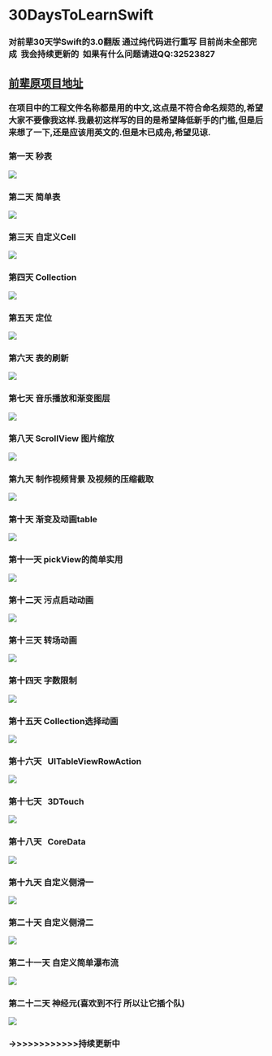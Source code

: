# 30DaysToLearnSwift
### 对前辈30天学Swift的3.0翻版  通过纯代码进行重写 目前尚未全部完成  我会持续更新的  如果有什么问题请进QQ:32523827
## [前辈原项目地址](https://github.com/SimbaHJ/30DaysofSwift)
### 在项目中的工程文件名称都是用的中文,这点是不符合命名规范的,希望大家不要像我这样.我最初这样写的目的是希望降低新手的门槛,但是后来想了一下,还是应该用英文的.但是木已成舟,希望见谅.

### 第一天  秒表
![]( https://github.com/SimbaHJ/30DaysToLearnSwift/raw/master/第一天秒表/SimpleStopWatch.gif)
### 第二天  简单表
![]( https://github.com/SimbaHJ/30DaysToLearnSwift/raw/master/第二天简单表/Customfont.gif)
### 第三天  自定义Cell
![]( https://github.com/SimbaHJ/30DaysToLearnSwift/raw/master/第三天自定义cell/playvideo.gif)
### 第四天  Collection
![]( https://github.com/SimbaHJ/30DaysToLearnSwift/raw/master/第四天collection/Carousel.gif)
### 第五天  定位
![]( https://github.com/SimbaHJ/30DaysToLearnSwift/raw/master/第五天定位/第五天定位.gif)
### 第六天  表的刷新
![]( https://github.com/SimbaHJ/30DaysToLearnSwift/raw/master/第六天表的刷新/第六天表的刷新.gif)
### 第七天  音乐播放和渐变图层
![]( https://github.com/SimbaHJ/30DaysToLearnSwift/raw/master/第七天音乐播放和渐变图层/第七天音乐播放和渐变图层.gif)
### 第八天  ScrollView 图片缩放
![]( https://github.com/SimbaHJ/30DaysToLearnSwift/raw/master/第八天图片缩放/第八天图片缩放.gif)
### 第九天  制作视频背景 及视频的压缩截取 
![]( https://github.com/SimbaHJ/30DaysToLearnSwift/raw/master/第九天视频背景/videobg.gif)
### 第十天  渐变及动画table
![]( https://github.com/SimbaHJ/30DaysToLearnSwift/raw/master/第十天渐变及动画table/第十天渐变及动画table.gif)
### 第十一天  pickView的简单实用
![]( https://github.com/SimbaHJ/30DaysToLearnSwift/raw/master/第十一天老虎机/第十天老虎机.gif)
### 第十二天  污点启动动画
![]( https://github.com/SimbaHJ/30DaysToLearnSwift/raw/master/第十二动画污点/第十二天动画污点.gif)
### 第十三天  转场动画
![]( https://github.com/SimbaHJ/30DaysToLearnSwift/raw/master/第十三天转场动画/第十三天转场动画.gif)
### 第十四天  字数限制
![]( https://github.com/SimbaHJ/30DaysToLearnSwift/raw/master/第十四天字数限制/第十四天字数限制.gif)
### 第十五天  Collection选择动画
![]( https://github.com/SimbaHJ/30DaysToLearnSwift/raw/master/第十五天/第十五天.gif)
### 第十六天    UITableViewRowAction 
![]( https://github.com/SimbaHJ/30DaysToLearnSwift/raw/master/第十六天UITableViewRowAction/第十六天UITableViewRowAction.gif)
### 第十七天   3DTouch
![]( https://github.com/SimbaHJ/30DaysToLearnSwift/raw/master/第十七天3DTouch/第十七天3DTouch.gif)
### 第十八天   CoreData
![]( https://github.com/SimbaHJ/30DaysToLearnSwift/raw/master/第十八天CoreData/第十八天CoreData.gif)
### 第十九天  自定义侧滑一
![]( https://github.com/SimbaHJ/30DaysToLearnSwift/raw/master/第十九天自定义侧滑一/第十九天自定义侧滑一.gif)
### 第二十天  自定义侧滑二
![]( https://github.com/SimbaHJ/30DaysToLearnSwift/raw/master/第二十天自定义侧滑二/第二十天自定义侧滑二.gif)
### 第二十一天 自定义简单瀑布流
![]( https://github.com/SimbaHJ/30DaysToLearnSwift/raw/master/第二十一天自定义简单瀑布流/第二十一天自定义简单瀑布流.gif)
### 第二十二天 神经元(喜欢到不行 所以让它插个队)
![]( https://github.com/SimbaHJ/30DaysToLearnSwift/raw/master/第二十二天神经元/第二十二天神经元.gif)



### ->>>>>>>>>>>>持续更新中

